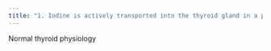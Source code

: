 ```yaml
---
title: "1. Iodine is actively transported into the thyroid gland in a process called trapping  2. Iodine is then oxadized by thyroid peroxidase and bound (organification) to tyrosky to form MIT and DIT.  3. MIT and DIT are then coupled to form T3 and T4 (thyroxine)  4. Tc99 pertechnetate is trapped but does not undergo organifaction (on a pertechnetate scan you can see the salivary glands and on I-123 scans you cannot"
---
```

Normal thyroid physiology

